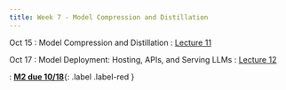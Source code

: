 ```yaml
---
title: Week 7 - Model Compression and Distillation
---
```


Oct 15
: Model Compression and Distillation
  : [Lecture 11](../assets/lectures/lecture11/L11_compression_techniques.pdf)

Oct 17 
: Model Deployment: Hosting, APIs, and Serving LLMs 
  : [Lecture 12](../assets/lectures/lecture12/under-construction-gif-17.gif)

: [**M2 due 10/18**](https://harvard-iacs.github.io/2024-AC215/milestone2/){: .label .label-red }

  